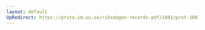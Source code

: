 ```yaml
---
layout: default
UpRedirect: https://pruto.im.uu.se/riksdagen-records-pdf/1881/prot-1881--ak--013.pdf
---
```

